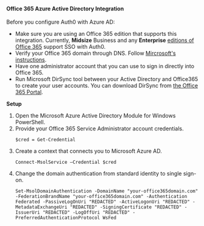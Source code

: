 #### Office 365 Azure Active Directory Integration

Before you configure Auth0 with Azure AD:

* Make sure you are using an Office 365 edition that supports this integration. Currently, **Midsize** Business and any **Enterprise** [editions of Office 365](https://office.microsoft.com/en-us/business/compare-office-365-for-business-plans-FX102918419.aspx) support SSO with Auth0. 
* Verify your Office 365 domain through DNS. Follow [Mircrosoft's instructions](https://support.office.com/en-us/article/gather-the-information-you-need-to-create-office-365-dns-records-77f90d4a-dc7f-4f09-8972-c1b03ea85a67).
* Have one administrator account that you can use to sign in directly into Office 365.
* Run Microsoft DirSync tool between your Active Directory and Office365 to create your user accounts. You can download DirSync from [the Office 365 Portal](https://portal.microsoftonline.com/).

**Setup**
1. Open the Microsoft Azure Active Directory Module for Windows PowerShell.
2. Provide your Office 365 Service Administrator account credentials.
    ```
    $cred = Get-Credential
    ```
3. Create a context that connects you to Microsoft Azure AD.
    ```
    Connect-MsolService –Credential $cred
    ```
4. Change the domain authentication from standard identity to single sign-on.
    ```
    Set-MsolDomainAuthentication -DomainName "your-office365domain.com" -FederationBrandName "your-office365domain.com" -Authentication Federated -PassiveLogOnUri "REDACTED" -ActiveLogonUri "REDACTED" -MetadataExchangeUri "REDACTED" -SigningCertificate "REDACTED" -IssuerUri "REDACTED" -LogOffUri "REDACTED" -PreferredAuthenticationProtocol WsFed
    ```
